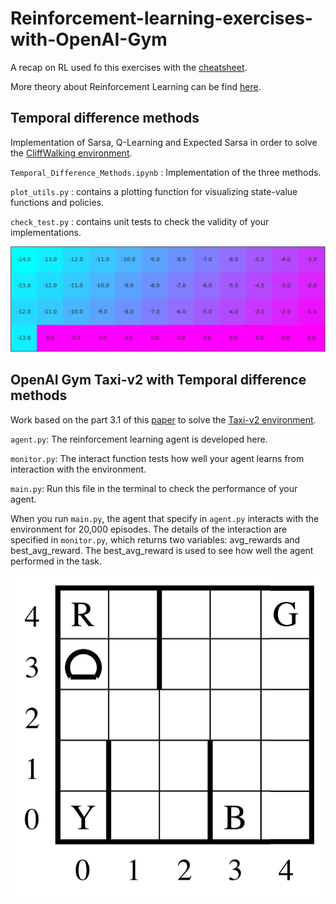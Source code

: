 # Reinforcement-learning-exercises-with-OpenAI-Gym

A recap on RL used fo this exercises with the [cheatsheet](cheatsheet.pdf). 

More theory about Reinforcement Learning can be find [here](https://mitpress.mit.edu/books/reinforcement-learning-second-edition).


## Temporal difference methods

Implementation of Sarsa, Q-Learning and Expected Sarsa in order to solve the [CliffWalking environment](https://github.com/openai/gym/blob/master/gym/envs/toy_text/cliffwalking.py).

`Temporal_Difference_Methods.ipynb` : Implementation of the three methods.

`plot_utils.py` : contains a plotting function for visualizing state-value functions and policies.

`check_test.py` : contains unit tests to check the validity of your implementations.

![alt text](Images/CliffWalking.JPG)



## OpenAI Gym Taxi-v2 with Temporal difference methods

Work based on the part 3.1 of this [paper](https://arxiv.org/pdf/cs/9905014.pdf) to solve the [Taxi-v2 environment](https://github.com/openai/gym/blob/master/gym/envs/toy_text/taxi.py).

`agent.py`: The reinforcement learning agent is developed here.

`monitor.py`: The interact function tests how well your agent learns from interaction with the environment.

`main.py`: Run this file in the terminal to check the performance of your agent.

When you run `main.py`, the agent that specify in `agent.py` interacts with the environment for 20,000 episodes. The details of the interaction are specified in `monitor.py`, which returns two variables: avg_rewards and best_avg_reward. The best_avg_reward is used to see how well the agent performed in the task.

![alt text](Images/taxi-v2.png)

